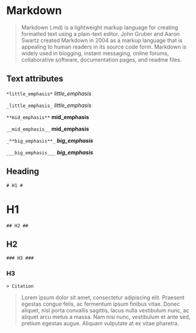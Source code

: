 # Markdown #

> Markdown (.md) is a lightweight markup language for creating formatted text using a plain-text editor. John Gruber and
Aaron Swartz created Markdown in 2004 as a markup language that is appealing to human readers in its source code form.
Markdown is widely used in blogging, instant messaging, online forums, collaborative software, documentation pages, and readme files.

## Text attributes ##

`*little_emphasis*`
*little_emphasis* 

`_little_emphasis_`
_little_emphasis_ 

`**mid_emphasis**`
**mid_emphasis**

`__mid_emphasis__`
__mid_emphasis__ 

`_**big_emphasis**_`
_**big_emphasis**_

`___big_emphasis___`
___big_emphasis___

## Heading ##

`# H1 #`
# H1 #

`## H2 ##`
## H2 ##

`### H3 ###`
### H3 ###

`> Citation`
> Lorem ipsum dolor sit amet, consectetur adipiscing elit. Praesent egestas congue felis, ac fermentum ipsum finibus vitae. Donec aliquet, nisl porta convallis sagittis, lacus nulla vestibulum nunc, ac aliquet arcu metus a massa. Nam nisi nunc, vestibulum et ante sed, pretium egestas augue. Aliquam vulputate at ex vitae pharetra. 



